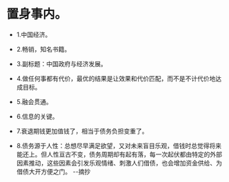 # 置身事内。

- 1.中国经济。

- 2.畅销，知名书籍。

- 3.副标题：中国政府与经济发展。

- 4.做任何事都有代价，最优的结果是让效果和代价匹配，而不是不计代价地达成目标。

- 5.融会贯通。

- 6.信息的关键。

- 7.衰退期钱更加值钱了，相当于债务负担变重了。

- 8.债务源于人性：总想尽早满足欲望，又对未来盲目乐观，借钱时总觉得将来能还上。但人性亘古不变，债务周期却有起有落，每一次起伏都由特定的外部因素推动，这些因素会引发乐观情绪、刺激人们借债，也会增加资金供给、为借债大开方便之门。 --摘抄
